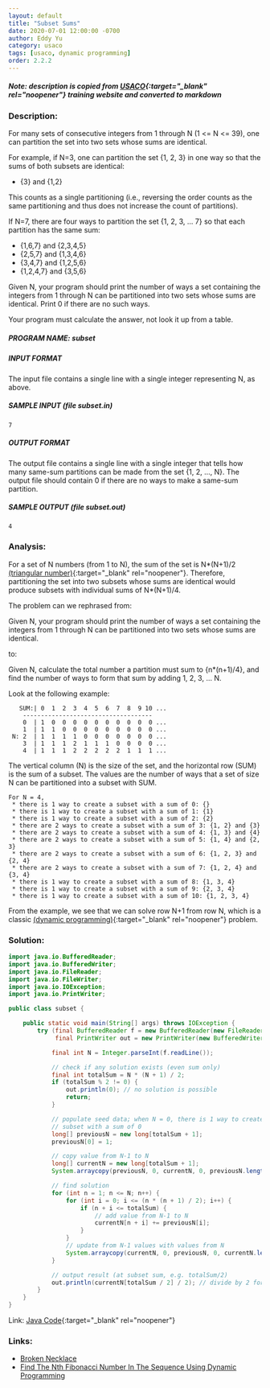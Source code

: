 ```yaml
---
layout: default
title: "Subset Sums"
date: 2020-07-01 12:00:00 -0700
author: Eddy Yu
category: usaco
tags: [usaco, dynamic programming]
order: 2.2.2
---
```


##### Note: description is copied from [USACO](http://www.usaco.org/){:target="_blank" rel="noopener"} training website and converted to markdown

### Description:
For many sets of consecutive integers from 1 through N (1 <= N <= 39), one can 
partition the set into two sets whose sums are identical.

For example, if N=3, one can partition the set {1, 2, 3} in one way so that the
sums of both subsets are identical:

* {3} and {1,2}

This counts as a single partitioning (i.e., reversing the order counts as the 
same partitioning and thus does not increase the count of partitions).

If N=7, there are four ways to partition the set {1, 2, 3, ... 7} so that each 
partition has the same sum:

* {1,6,7} and {2,3,4,5}
* {2,5,7} and {1,3,4,6}
* {3,4,7} and {1,2,5,6}
* {1,2,4,7} and {3,5,6}

Given N, your program should print the number of ways a set containing the 
integers from 1 through N can be partitioned into two sets whose sums are 
identical. Print 0 if there are no such ways.

Your program must calculate the answer, not look it up from a table.

##### PROGRAM NAME: subset

##### INPUT FORMAT
The input file contains a single line with a single integer representing N, 
as above.

##### SAMPLE INPUT (file subset.in)
```
7
```

##### OUTPUT FORMAT
The output file contains a single line with a single integer that tells how 
many same-sum partitions can be made from the set {1, 2, ..., N}. The output 
file should contain 0 if there are no ways to make a same-sum partition.

##### SAMPLE OUTPUT (file subset.out)
```
4
```

### Analysis:
For a set of N numbers (from 1 to N), the sum of the set is N*(N+1)/2 
[(triangular number)](https://en.wikipedia.org/wiki/Triangular_number){:target="_blank" rel="noopener"}. 
Therefore, partitioning the set into two subsets whose sums are identical would 
produce subsets with individual sums of N*(N+1)/4.

The problem can we rephrased from:

Given N, your program should print the number of ways a set containing the 
integers from 1 through N can be partitioned into two sets whose sums are 
identical.

to:

Given N, calculate the total number a partition must sum to {n*(n+1)/4}, 
and find the number of ways to form that sum by adding 1, 2, 3, ... N.

Look at the following example:
```
   SUM:| 0  1  2  3  4  5  6  7  8  9 10 ...
    ------------------------------------
    0  | 1  0  0  0  0  0  0  0  0  0  0 ...       
    1  | 1  1  0  0  0  0  0  0  0  0  0 ...
 N: 2  | 1  1  1  1  0  0  0  0  0  0  0 ...
    3  | 1  1  1  2  1  1  1  0  0  0  0 ...
    4  | 1  1  1  2  2  2  2  2  1  1  1 ...
```
The vertical column (N) is the size of the set, and the horizontal row (SUM) is 
the sum of a subset. The values are the number of ways that a set of size N can
be partitioned into a subset with SUM.
```
For N = 4,
 * there is 1 way to create a subset with a sum of 0: {}
 * there is 1 way to create a subset with a sum of 1: {1}
 * there is 1 way to create a subset with a sum of 2: {2}
 * there are 2 ways to create a subset with a sum of 3: {1, 2} and {3}
 * there are 2 ways to create a subset with a sum of 4: {1, 3} and {4}
 * there are 2 ways to create a subset with a sum of 5: {1, 4} and {2, 3}
 * there are 2 ways to create a subset with a sum of 6: {1, 2, 3} and {2, 4}
 * there are 2 ways to create a subset with a sum of 7: {1, 2, 4} and {3, 4}
 * there is 1 way to create a subset with a sum of 8: {1, 3, 4}
 * there is 1 way to create a subset with a sum of 9: {2, 3, 4}
 * there is 1 way to create a subset with a sum of 10: {1, 2, 3, 4}
```
From the example, we see that we can solve row N+1 from row N, which is a 
classic [(dynamic programming)](https://en.wikipedia.org/wiki/Dynamic_programming){:target="_blank" rel="noopener"}
problem.
    
### Solution:
```java
import java.io.BufferedReader;
import java.io.BufferedWriter;
import java.io.FileReader;
import java.io.FileWriter;
import java.io.IOException;
import java.io.PrintWriter;

public class subset {

    public static void main(String[] args) throws IOException {
        try (final BufferedReader f = new BufferedReader(new FileReader("subset.in"));
             final PrintWriter out = new PrintWriter(new BufferedWriter(new FileWriter("subset.out")))) {

            final int N = Integer.parseInt(f.readLine());

            // check if any solution exists (even sum only)
            final int totalSum = N * (N + 1) / 2;
            if (totalSum % 2 != 0) {
                out.println(0); // no solution is possible
                return;
            }

            // populate seed data; when N = 0, there is 1 way to create a
            // subset with a sum of 0
            long[] previousN = new long[totalSum + 1];
            previousN[0] = 1;

            // copy value from N-1 to N
            long[] currentN = new long[totalSum + 1];
            System.arraycopy(previousN, 0, currentN, 0, previousN.length - 1);

            // find solution
            for (int n = 1; n <= N; n++) {
                for (int i = 0; i <= (n * (n + 1) / 2); i++) {
                    if (n + i <= totalSum) {
                        // add value from N-1 to N
                        currentN[n + i] += previousN[i];
                    }
                }
                // update from N-1 values with values from N
                System.arraycopy(currentN, 0, previousN, 0, currentN.length - 1);
            }

            // output result (at subset sum, e.g. totalSum/2)
            out.println(currentN[totalSum / 2] / 2); // divide by 2 for double count
        }
    }
}
``` 
Link: [Java Code](https://github.com/eddycyu/usaco/blob/master/src/subset.java){:target="_blank" rel="noopener"}

### Links:
* [Broken Necklace](/usaco/beads)
* [Find The Nth Fibonacci Number In The Sequence Using Dynamic Programming](/blog/find-nth-fibonacci-number-dynamic-programming.html)
